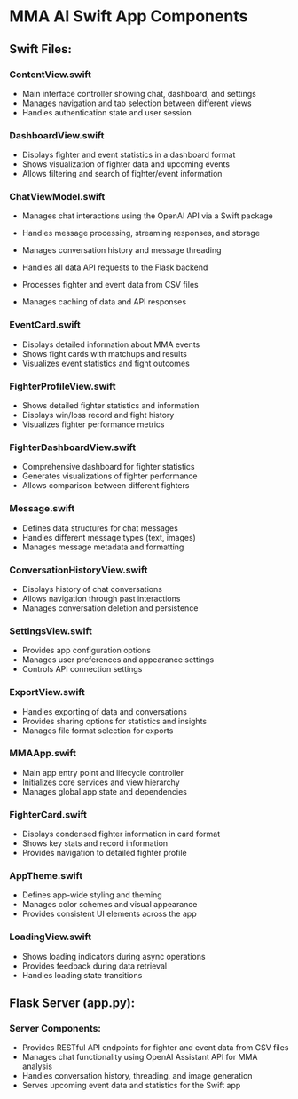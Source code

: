 
# MMA AI Swift App Components

## Swift Files:

### ContentView.swift
- Main interface controller showing chat, dashboard, and settings
- Manages navigation and tab selection between different views
- Handles authentication state and user session

### DashboardView.swift
- Displays fighter and event statistics in a dashboard format
- Shows visualization of fighter data and upcoming events
- Allows filtering and search of fighter/event information

### ChatViewModel.swift
- Manages chat interactions using the OpenAI API via a Swift package
- Handles message processing, streaming responses, and storage
- Manages conversation history and message threading

- Handles all data API requests to the Flask backend
- Processes fighter and event data from CSV files
- Manages caching of data and API responses

### EventCard.swift
- Displays detailed information about MMA events
- Shows fight cards with matchups and results
- Visualizes event statistics and fight outcomes

### FighterProfileView.swift
- Shows detailed fighter statistics and information
- Displays win/loss record and fight history
- Visualizes fighter performance metrics

### FighterDashboardView.swift
- Comprehensive dashboard for fighter statistics
- Generates visualizations of fighter performance
- Allows comparison between different fighters

### Message.swift
- Defines data structures for chat messages
- Handles different message types (text, images)
- Manages message metadata and formatting

### ConversationHistoryView.swift
- Displays history of chat conversations
- Allows navigation through past interactions
- Manages conversation deletion and persistence

### SettingsView.swift
- Provides app configuration options
- Manages user preferences and appearance settings
- Controls API connection settings

### ExportView.swift
- Handles exporting of data and conversations
- Provides sharing options for statistics and insights
- Manages file format selection for exports

### MMAApp.swift
- Main app entry point and lifecycle controller
- Initializes core services and view hierarchy
- Manages global app state and dependencies

### FighterCard.swift
- Displays condensed fighter information in card format
- Shows key stats and record information
- Provides navigation to detailed fighter profile

### AppTheme.swift
- Defines app-wide styling and theming
- Manages color schemes and visual appearance
- Provides consistent UI elements across the app

### LoadingView.swift
- Shows loading indicators during async operations
- Provides feedback during data retrieval
- Handles loading state transitions

## Flask Server (app.py):

### Server Components:
- Provides RESTful API endpoints for fighter and event data from CSV files
- Manages chat functionality using OpenAI Assistant API for MMA analysis
- Handles conversation history, threading, and image generation
- Serves upcoming event data and statistics for the Swift app

